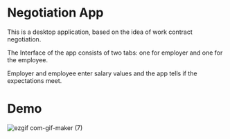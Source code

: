 # Negotiation App

This is a desktop application, based on the idea of work contract negotiation.

The Interface of the app consists of two tabs: one for employer and one for the employee.

Employer and employee enter salary values and the app tells if the expectations meet.

# Demo


![ezgif com-gif-maker (7)](https://user-images.githubusercontent.com/64644506/95287379-5d100100-0883-11eb-80a8-6ccdfa0f4426.gif)

